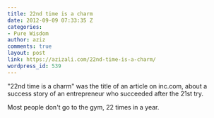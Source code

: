 ```yaml
---
title: 22nd time is a charm
date: 2012-09-09 07:33:35 Z
categories:
- Pure Wisdom
author: aziz
comments: true
layout: post
link: https://azizali.com/22nd-time-is-a-charm/
wordpress_id: 539
---
```


"22nd time is a charm" was the title of an article on inc.com, about a success story of an entrepreneur who succeeded after the 21st try.

Most people don't go to the gym, 22 times in a year.
